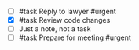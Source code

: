 - [ ] #task Reply to lawyer #urgent
- [X] #task Review code changes
- [ ] Just a note, not a task
- [ ] #task Prepare for meeting #urgent
